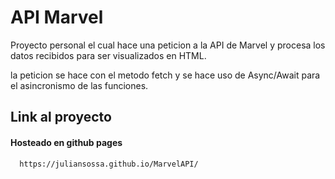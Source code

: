 # API Marvel

Proyecto personal el cual hace una peticion a la API de Marvel y procesa los datos recibidos para ser visualizados en HTML.

la peticion se hace con el metodo fetch y se hace uso de Async/Await para el asincronismo de las funciones.


## Link al proyecto

#### Hosteado en github pages

```http
  https://juliansossa.github.io/MarvelAPI/
```
